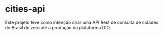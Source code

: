 # cities-api

Este projeto teve como intenção criar uma API Rest de consulta de cidades do Brasil do zero até a produção da plataforma DIO. 
